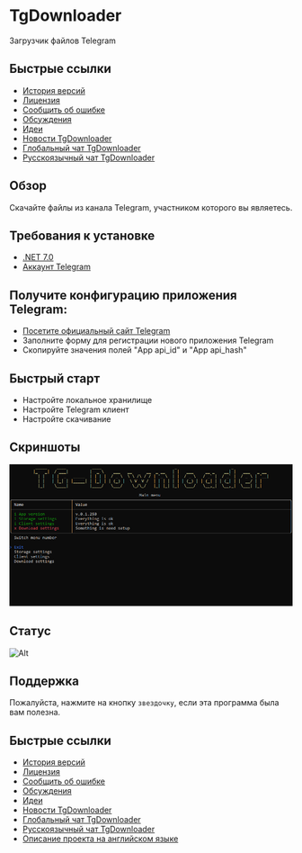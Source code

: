 ﻿# TgDownloader
Загрузчик файлов Telegram

## Быстрые ссылки
- [История версий](CHANGELOG-RUS.md)
- [Лицензия](LICENSE.md)
- [Сообщить об ошибке](https://github.com/DamianMorozov/TgDownloader/issues)
- [Обсуждения](https://github.com/DamianMorozov/TgDownloader/discussions)
- [Идеи](https://github.com/DamianMorozov/TgDownloader/discussions/categories/ideas)
- [Новости TgDownloader](https://t.me/TgDownloader)
- [Глобальный чат TgDownloader](https://t.me/TgDownloaderChat)
- [Русскоязычный чат TgDownloader](https://t.me/TgDownloaderChatRus)

## Обзор
Скачайте файлы из канала Telegram, участником которого вы являетесь.

## Требования к установке
- [.NET 7.0](https://dotnet.microsoft.com/download/dotnet/7.0)
- [Аккаунт Telegram](https://telegram.org/)

## Получите конфигурацию приложения Telegram:
- [Посетите официальный сайт Telegram](https://my.telegram.org/apps/)
- Заполните форму для регистрации нового приложения Telegram
- Скопируйте значения полей "App api_id" и "App api_hash"

## Быстрый старт
- Настройте локальное хранилище
- Настройте Telegram клиент
- Настройте скачивание

## Скриншоты
![](Assets/Main_menu.png?raw=true)

## Статус
![Alt](https://repobeats.axiom.co/api/embed/c14de41002f34b22bb5ad579995904aa375930d2.svg "Repobeats analytics image")

## Поддержка
Пожалуйста, нажмите на кнопку `звездочку`, если эта программа была вам полезна.

## Быстрые ссылки
- [История версий](CHANGELOG-RUS.md)
- [Лицензия](LICENSE.md)
- [Сообщить об ошибке](https://github.com/DamianMorozov/TgDownloader/issues)
- [Обсуждения](https://github.com/DamianMorozov/TgDownloader/discussions)
- [Идеи](https://github.com/DamianMorozov/TgDownloader/discussions/categories/ideas)
- [Новости TgDownloader](https://t.me/TgDownloader)
- [Глобальный чат TgDownloader](https://t.me/TgDownloaderChat)
- [Русскоязычный чат TgDownloader](https://t.me/TgDownloaderChatRus)
- [Описание проекта на английском языке](README.md)
